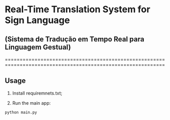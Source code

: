 # Real-Time Translation System for Sign Language

## (Sistema de Tradução em Tempo Real para Linguagem Gestual)

============================================================================================================

## Usage

1. Install requiremnets.txt;

2. Run the main app:

```
python main.py
```
